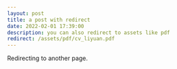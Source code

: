 ```yaml
---
layout: post
title: a post with redirect
date: 2022-02-01 17:39:00
description: you can also redirect to assets like pdf
redirect: /assets/pdf/cv_liyuan.pdf
---
```


Redirecting to another page.
